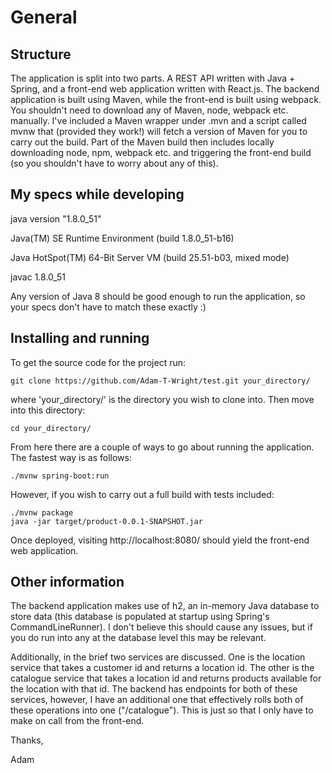 # General

## Structure

The application is split into two parts. A REST API written with Java +
Spring, and a front-end web application written with React.js. The
backend application is built using Maven, while the front-end is built 
using webpack. You shouldn't need to download any of Maven, node, 
webpack etc. manually. I've included a Maven wrapper under .mvn and a 
script called mvnw that (provided they work!) will fetch a version of 
Maven for you to carry out the build. Part of the Maven build then 
includes locally downloading node, npm, webpack etc. and triggering the 
front-end build (so you shouldn't have to worry about any of this).

## My specs while developing

java version "1.8.0_51"

Java(TM) SE Runtime Environment (build 1.8.0_51-b16)

Java HotSpot(TM) 64-Bit Server VM (build 25.51-b03, mixed mode)

javac 1.8.0_51

Any version of Java 8 should be good enough to run the application, so
your specs don't have to match these exactly :)

## Installing and running

To get the source code for the project run:

```
git clone https://github.com/Adam-T-Wright/test.git your_directory/
```

where 'your_directory/' is the directory you wish to clone into. Then 
move into this directory:

```
cd your_directory/
```
 
From here there are a couple of ways to go about running the 
application. The fastest way is as follows:

```
./mvnw spring-boot:run
```

However, if you wish to carry out a full build with tests included:

```
./mvnw package
java -jar target/product-0.0.1-SNAPSHOT.jar
```

Once deployed, visiting http://localhost:8080/ should yield the 
front-end web application.

## Other information

The backend application makes use of h2, an in-memory Java database to
store data (this database is populated at startup using Spring's 
CommandLineRunner). I don't believe this should cause any issues, but
if you do run into any at the database level this may be relevant.

Additionally, in the brief two services are discussed. One is the
location service that takes a customer id and returns a location id.
The other is the catalogue service that takes a location id and returns
products available for the location with that id. The backend has 
endpoints for both of these services, however, I have an additional one 
that effectively rolls both of these operations into one ("/catalogue"). 
This is just so that I only have to make on call from the front-end.

Thanks,

Adam